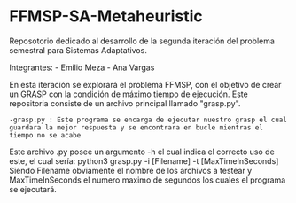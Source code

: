# FFMSP-SA-Metaheuristic

Reposotorio dedicado al desarrollo de la segunda iteración del problema semestral para Sistemas Adaptativos.

Integrantes: 
        - Emilio Meza 
        - Ana Vargas

En esta iteración se explorará el problema FFMSP, con el objetivo de crear un GRASP con la condición de máximo tiempo de ejecución. Este repositoria consiste de un archivo principal llamado "grasp.py".

    -grasp.py : Este programa se encarga de ejecutar nuestro grasp el cual guardara la mejor respuesta y se encontrara en bucle mientras el tiempo no se acabe 
    
Este archivo .py posee un argumento -h el cual indica el correcto uso de este, el cual sería:
        python3 grasp.py -i [Filename] -t [MaxTimeInSeconds]
Siendo Filename obviamente el nombre de los archivos a testear y MaxTimeInSeconds el numero maximo de segundos los cuales el programa se ejecutará.
